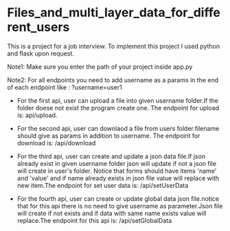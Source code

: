 # Files_and_multi_layer_data_for_different_users
This is a project for a job interview. To implement this project I used python and flask upon request.

Note1: Make sure you enter the path of your project inside app.py

Note2: For all endpoints you need to add username as a params in the end of each endpoint like : ?username=user1

* For the first api, user can upload a file into given username folder.If the folder doese not exist the program create one. The endpoint for upload is: api/upload.

* For the second api, user can downlaod a file from users folder.filename should give as params in addition to username. The endpoint for download is: /api/download 

* For the third api, user can create and update a json data file.If json already exist in given username folder json will update if not a json file will create in user's folder. Notice that forms should have items 'name' and 'value' and if name already exists in json file value will replace with new item.The endpoint for set user data is: /api/setUserData 

* For the fourth api, user can create or update global data json file.notice that for this api there is no need to give username as parameter.Json file will create if not exists and if data with same name exists value will replace.The endpoint for this api is: /api/setGlobalData 
